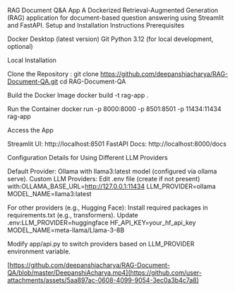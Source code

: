 RAG Document Q&A App
A Dockerized Retrieval-Augmented Generation (RAG) application for document-based question answering using Streamlit and FastAPI.
Setup and Installation Instructions
Prerequisites

Docker Desktop (latest version)
Git
Python 3.12 (for local development, optional)

Local Installation

Clone the Repository :
git clone https://github.com/deepanshiacharya/RAG-Document-QA.git
cd RAG-Document-QA


Build the Docker Image
docker build -t rag-app .


Run the Container
docker run -p 8000:8000 -p 8501:8501 -p 11434:11434 rag-app


Access the App

Streamlit UI: http://localhost:8501
FastAPI Docs: http://localhost:8000/docs



Configuration Details for Using Different LLM Providers

Default Provider: Ollama with llama3:latest model (configured via ollama serve).
Custom LLM Providers:
Edit .env file (create if not present) with:OLLAMA_BASE_URL=http://127.0.0.1:11434
LLM_PROVIDER=ollama
MODEL_NAME=llama3:latest

For other providers (e.g., Hugging Face):
Install required packages in requirements.txt (e.g., transformers).
Update .env:LLM_PROVIDER=huggingface
HF_API_KEY=your_hf_api_key
MODEL_NAME=meta-llama/Llama-3-8B


Modify app/api.py to switch providers based on LLM_PROVIDER environment variable.



[https://github.com/deepanshiacharya/RAG-Document-QA/blob/master/DeepanshiAcharya.mp4](https://github.com/user-attachments/assets/5aa897ac-0608-4099-9054-3ec0a3b4c7a8)


